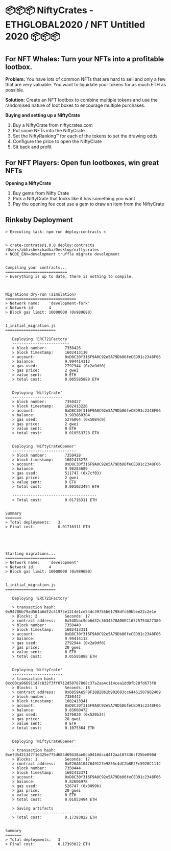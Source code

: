 # 📦📦📦 NiftyCrates - ETHGLOBAL2020 / NFT Untitled 2020 📦📦📦

## For NFT Whales: Turn your NFTs into a profitable lootbox.

**Problem:** You have lots of common NFTs that are hard to sell and only a few that are very valuable. You want to liquidate your tokens for as much ETH as possible.

**Solution:** Create an NFT lootbox to combine multiple tokens and use the randomised nature of loot boxes to encourage multiple purchases.

**Buying and setting up a NiftyCrate**

1. Buy a NiftyCrate from niftycrates.com
2. Put some NFTs into the NiftyCrate
3. Set the NiftyRanking™ for each of the tokens to set the drawing odds
4. Configure the price to open the NiftyCrate
5. Sit back and profit

## For NFT Players: Open fun lootboxes, win great NFTs

**Opening a NiftyCrate**

1. Buy gems from Nifty Crate
2. Pick a NiftyCrate that looks like it has something you want
3. Pay the opening fee cost use a gem to draw an item from the NiftyCrate

## Rinkeby Deployment
```
> Executing task: npm run deploy:contracts <


> crate-contrats@1.0.0 deploy:contracts /Users/abhishekchadha/Desktop/niftycrates
> NODE_ENV=development truffle migrate development


Compiling your contracts...
===========================
> Everything is up to date, there is nothing to compile.



Migrations dry-run (simulation)
===============================
> Network name:    'development-fork'
> Network id:      4
> Block gas limit: 10000000 (0x989680)


1_initial_migration.js
======================

   Deploying 'ERC721Factory'
   -------------------------
   > block number:        7350426
   > block timestamp:     1602413110
   > account:             0xD8C30f316F9A0C92e5A79Db86feCED91c2348F06
   > balance:             9.994414112
   > gas used:            2792944 (0x2a9df0)
   > gas price:           2 gwei
   > value sent:          0 ETH
   > total cost:          0.005585888 ETH


   Deploying 'NiftyCrate'
   ----------------------
   > block number:        7350427
   > block timestamp:     1602413226
   > account:             0xD8C30f316F9A0C92e5A79Db86feCED91c2348F06
   > balance:             9.983860384
   > gas used:            5276864 (0x5084c0)
   > gas price:           2 gwei
   > value sent:          0 ETH
   > total cost:          0.010553728 ETH


   Deploying 'NiftyCrateOpener'
   ----------------------------
   > block number:        7350428
   > block timestamp:     1602413278
   > account:             0xD8C30f316F9A0C92e5A79Db86feCED91c2348F06
   > balance:             9.98283689
   > gas used:            511747 (0x7cf03)
   > gas price:           2 gwei
   > value sent:          0 ETH
   > total cost:          0.001023494 ETH

   -------------------------------------
   > Total cost:          0.01716311 ETH


Summary
=======
> Total deployments:   3
> Final cost:          0.01716311 ETH





Starting migrations...
======================
> Network name:    'development'
> Network id:      4
> Block gas limit: 10000000 (0x989680)


1_initial_migration.js
======================

   Deploying 'ERC721Factory'
   -------------------------
   > transaction hash:    0x94786b79ad561a6df2c41975e1214e1ce54dc39755b61798dfc69bbee22c2e1e
   > Blocks: 2            Seconds: 17
   > contract address:    0x54Dbac9db6d32c3634578A06EC16525753A27380
   > block number:        7350440
   > block timestamp:     1602413311
   > account:             0xD8C30f316F9A0C92e5A79Db86feCED91c2348F06
   > balance:             9.94414112
   > gas used:            2792944 (0x2a9df0)
   > gas price:           20 gwei
   > value sent:          0 ETH
   > total cost:          0.05585888 ETH


   Deploying 'NiftyCrate'
   ----------------------
   > transaction hash:    0xc00ca966911d7c832f3ff0712d50787808c37a2aa4c114cea1dd0fb28fd673f8
   > Blocks: 1            Seconds: 18
   > contract address:    0x6859Ae5FBF28B20b1b902603cc64461507902409
   > block number:        7350442
   > block timestamp:     1602413341
   > account:             0xD8C30f316F9A0C92e5A79Db86feCED91c2348F06
   > balance:             9.83660472
   > gas used:            5376820 (0x520b34)
   > gas price:           20 gwei
   > value sent:          0 ETH
   > total cost:          0.1075364 ETH


   Deploying 'NiftyCrateOpener'
   ----------------------------
   > transaction hash:    0xe7d5421347f16325e775d684d69438ae0ca9410dccd4f2aa107436cf25be090d
   > Blocks: 1            Seconds: 17
   > contract address:    0xE26A61047649127e9855c4dC2b8E2Fc5920C111C
   > block number:        7350444
   > block timestamp:     1602413371
   > account:             0xD8C30f316F9A0C92e5A79Db86feCED91c2348F06
   > balance:             9.82606978
   > gas used:            526747 (0x8099b)
   > gas price:           20 gwei
   > value sent:          0 ETH
   > total cost:          0.01053494 ETH

   > Saving artifacts
   -------------------------------------
   > Total cost:          0.17393022 ETH


Summary
=======
> Total deployments:   3
> Final cost:          0.17393022 ETH
```
